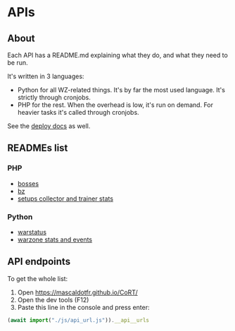 # APIs

## About

Each API has a README.md explaining what they do, and what they need to be
run.

It's written in 3 languages:

- Python for all WZ-related things. It's by far the most used
  language. It's strictly through cronjobs.
- PHP for the rest. When the overhead is low, it's run on demand. For heavier
  tasks it's called through cronjobs.

See the [deploy docs](../deploy/README.md) as well.

## READMEs list

### PHP

- [bosses](bin/bosses/README.md)
- [bz](bin/bz/README.md)
- [setups collector and trainer stats](bin/collect/README.md)

### Python

- [warstatus](bin/warstatus/README.md)
- [warzone stats and events](bin/warstatus/stats/README.md)

## API endpoints

To get the whole list:

1. Open https://mascaldotfr.github.io/CoRT/
2. Open the dev tools (F12)
3. Paste this line in the console and press enter:

```js
(await import("./js/api_url.js")).__api__urls
```

